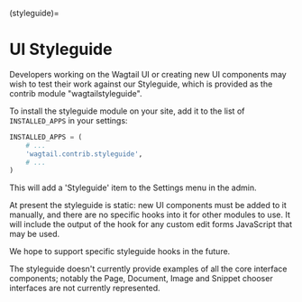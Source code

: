 (styleguide)=

# UI Styleguide

Developers working on the Wagtail UI or creating new UI components may wish to test their work against our Styleguide, which is provided as the contrib module "wagtailstyleguide".

To install the styleguide module on your site, add it to the list of `INSTALLED_APPS` in your settings:

```python
INSTALLED_APPS = (
    # ...
    'wagtail.contrib.styleguide',
    # ...
)
```

This will add a 'Styleguide' item to the Settings menu in the admin.

At present the styleguide is static: new UI components must be added to it manually, and there are no specific hooks into it for other modules to use. It will include the output of the [](insert_editor_js) hook for any custom edit forms JavaScript that may be used.

We hope to support specific styleguide hooks in the future.

The styleguide doesn't currently provide examples of all the core interface components; notably the Page, Document, Image and Snippet chooser interfaces are not currently represented.
